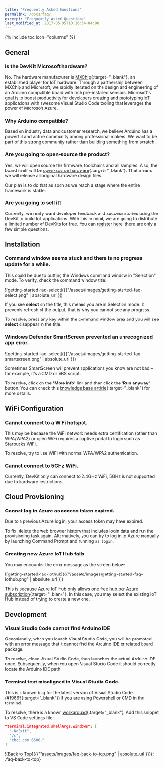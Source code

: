 ```yaml
---
title: "Frequently Asked Questions"
permalink: /docs/faq/
excerpt: "Frequently Asked Questions"
last_modified_at: 2017-05-05T10:16:34-04:00
---
```


{% include toc icon="columns" %}

## General

### Is the DevKit Microsoft hardware?

No. The hardware manufacturer is [MXChip](http://www.mxchip.com){:target="_blank"}, an established player for IoT hardware. Through a partnership between MXChip and Microsoft, we rapidly iterated on the design and engineering of an Arduino compatible board with rich pre-installed sensors. Microsoft's goal is to boost productivity for developers creating and prototyping IoT applications with awesome Visual Studio Code tooling that leverages the power of Microsoft Azure.

### Why Arduino compatible?

Based on industry data and customer research, we believe Arduino has a powerful and active community among professional makers. We want to be part of this strong community rather than building something from scratch.

### Are you going to open-source the product?

Yes, we will open source the firmware, toolchains and all samples. Also, the board itself will be [open-source hardware](https://www.arduino.cc/en/Main/FAQ#toc3){:target="_blank"}. That means we will release all original hardware design files.

Our plan is to do that as soon as we reach a stage where the entire framework is stable.

### Are you going to sell it?

Currently, we really want developer feedback and success stories using the DevKit to build IoT applications. With this in mind, we are going to distribute a limited number of DevKits for free. You can [register here](https://blogs.msdn.microsoft.com/iotdev/devkit-contact/), there are only a few simple questions.

## Installation

### Command window seems stuck and there is no progress update for a while.

This could be due to putting the Windows command window in "Selection" mode. To verify, check the command window title:

![getting-started-faq-select]({{"/assets/images/getting-started-faq-select.png" | absolute_url }})

If you see **select** on the title, this means you are in Selection mode. It prevents refresh of the output, that is why you cannot see any progress.

To resolve, press any key within the command window area and you will see **select** disappear in the title.

### Windows Defender SmartScreen prevented an unrecognized app error.

![getting-started-faq-select]({{"/assets/images/getting-started-faq-smartscreen.png" | absolute_url }})

Sometimes SmartScreen will prevent applications you know are not bad – for example, it’s a CMD or VBS script.

To resolve, click on the **'More info'** link and then click the **'Run anyway'** button. You can check this [knowledge base article](https://www.itsupportguides.com/knowledge-base/windows-10/windows-defender-smartscreen-prevented-an-unrecognized-app-error/){:target="_blank"} for more details.

## WiFi Configuration

### Cannot connect to a WiFi hotspot.

This may be because the WiFi network needs extra certification (other than WPA/WPA2) or open WiFi requires a captive portal to login such as Starbucks WiFi.

To resolve, try to use WiFi with normal WPA/WPA2 authentication.

### Cannot connect to 5GHz WiFi.

Currently, DevKit only can connect to 2.4GHz WiFi, 5GHz is not supported due to hardware restrictions.

## Cloud Provisioning

### Cannot log in Azure as access token expired.

Due to a previous Azure log in, your access token may have expired. 

To fix, delete the web browser history that includes login data and run the provisioning task again. Alternatively, you can try to log in to Azure manually by launching Command Prompt and running `az login`.

### Creating new Azure IoT Hub fails

You may encounter the error message as the screen below:

![getting-started-faq-iothub]({{"/assets/images/getting-started-faq-iothub.png" | absolute_url }})

This is because Azure IoT Hub only allows [one free hub per Azure subscription](https://docs.microsoft.com/en-us/azure/iot-hub/iot-hub-create-through-portal){:target="_blank"}. In this case, you may select the existing IoT Hub instead of trying to create a new one.

## Development

### Visual Studio Code cannot find Arduino IDE

Occasionally, when you launch Visual Studio Code, you will be prompted with an error message that it cannot find the Arduino IDE or related board package.

To resolve, close Visual Studio Code, then launches the actual Arduino IDE once. Subsequently, when you open Visual Studio Code it should correctly locate the Arduino IDE path.

### Terminal text misaligned in Visual Studio Code.

This is a known bug for the latest version of Visual Studio Code ([#19665](https://github.com/Microsoft/vscode/issues/19665){:target="_blank"}) if you are using Powershell or CMD in the terminal.

To resolve, there is a known [workaround](https://github.com/Microsoft/vscode/issues/19665#issuecomment-294536524){:target="_blank"}. Add this snippet to VS Code settings file:

```json
"terminal.integrated.shellArgs.windows": [
  "-NoExit",
  "/c",
  "chcp.com 65001"
]
```

[![Back to Top]({{"/assets/images/faq-back-to-top.png" | absolute_url }})](#){: .faq-back-to-top}
